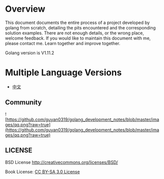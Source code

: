 # **Overview**

This document documents the entire process of a project developed by golang from scratch, detailing the pits encountered and the corresponding solution examples. There are not enough details, or the wrong place, welcome feedback. If you would like to maintain this document with me, please contact me. Learn together and improve together.

Golang version is V1.11.2

# Multiple Language Versions

- [中文](/zh/preface.md)



## Community



![https://github.com/guyan0319/golang_development_notes/blob/master/images/qq.png?raw=true](https://github.com/guyan0319/golang_development_notes/blob/master/images/qq.png?raw=true)

## LICENSE

BSD License <http://creativecommons.org/licenses/BSD/>

Book License: [CC BY-SA 3.0 License](http://creativecommons.org/licenses/by-sa/3.0/)